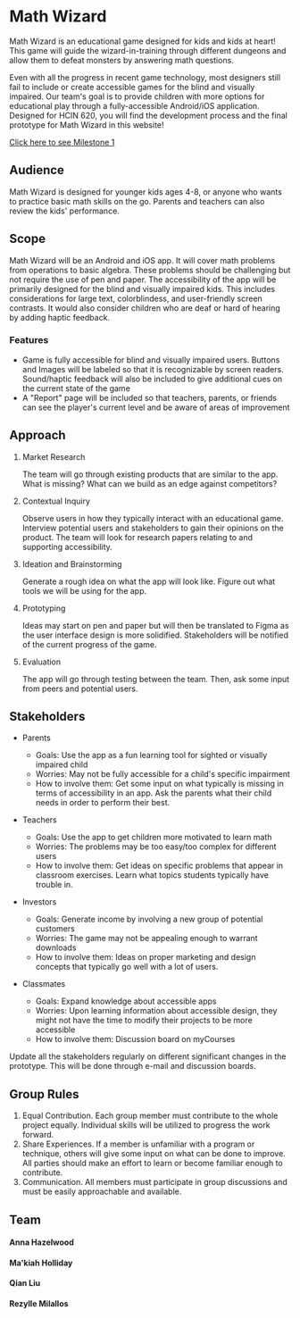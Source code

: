 # Math Wizard

Math Wizard is an educational game designed for kids and kids at heart! This game will guide the wizard-in-training through different dungeons and allow them to defeat monsters by answering math questions. 

Even with all the progress in recent game technology, most designers still fail to include or create accessible games for the blind and visually impaired. Our team's goal is to provide children with more options for educational play through a fully-accessible Android/iOS application. Designed for HCIN 620, you will find the development process and the final prototype for Math Wizard in this website!

[Click here to see Milestone 1](https://irezystible.github.io/620project/Milestone1)

## Audience

Math Wizard is designed for younger kids ages 4-8, or anyone who wants to practice basic math skills on the go. Parents and teachers can also review the kids' performance.

## Scope

Math Wizard will be an Android and iOS app. It will cover math problems from operations to basic algebra. These problems should be challenging but not require the use of pen and paper. The accessibility of the app will be primarily designed for the blind and visually impaired kids. This includes considerations for large text, colorblindess, and user-friendly screen contrasts. It would also consider children who are deaf or hard of hearing by adding haptic feedback.

### Features
 * Game is fully accessible for blind and visually impaired users. Buttons and Images will be labeled so that it is recognizable by screen readers. Sound/haptic feedback will also be included to give additional cues on the current state of the game
 * A "Report" page will be included so that teachers, parents, or friends can see the player's current level and be aware of areas of improvement

## Approach

1. Market Research
    
    The team will go through existing products that are similar to the app. What is missing? What can we build as an edge against     competitors?

2. Contextual Inquiry

    Observe users in how they typically interact with an educational game. Interview potential users and stakeholders to gain         their opinions on the product. The team will look for research papers relating to and supporting accessibility.
  
3. Ideation and Brainstorming

    Generate a rough idea on what the app will look like. Figure out what tools we will be using for the app.
  
4. Prototyping

    Ideas may start on pen and paper but will then be translated to Figma as the user interface design is more solidified. Stakeholders will be notified of the current progress of the game.
  
5. Evaluation
    
    The app will go through testing between the team. Then, ask some input from peers and potential users.

## Stakeholders

* Parents
  * Goals: Use the app as a fun learning tool for sighted or visually impaired child
  * Worries: May not be fully accessible for a child's specific impairment
  * How to involve them: Get some input on what typically is missing in terms of accessibility in an app. Ask the parents what their child needs in order to perform their best.

* Teachers
  * Goals: Use the app to get children more motivated to learn math
  * Worries: The problems may be too easy/too complex for different users
  * How to involve them: Get ideas on specific problems that appear in classroom exercises. Learn what topics students typically have trouble in.

* Investors
  * Goals: Generate income by involving a new group of potential customers
  * Worries: The game may not be appealing enough to warrant downloads
  * How to involve them: Ideas on proper marketing and design concepts that typically go well with a lot of users.
  
* Classmates
  * Goals: Expand knowledge about accessible apps
  * Worries: Upon learning information about accessible design, they might not have the time to modify their projects to be more accessible
  * How to involve them: Discussion board on myCourses
  
Update all the stakeholders regularly on different significant changes in the prototype. This will be done through e-mail and discussion boards.
  
## Group Rules

1. Equal Contribution. Each group member must contribute to the whole project equally. Individual skills will be utilized to progress the work forward.
2. Share Experiences. If a member is unfamiliar with a program or technique, others will give some input on what can be done to improve. All parties should make an effort to learn or become familiar enough to contribute.
3. Communication. All members must participate in group discussions and must be easily approachable and available.

## Team
#### Anna Hazelwood
#### Ma'kiah Holliday
#### Qian Liu
#### Rezylle Milallos
